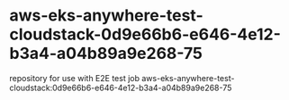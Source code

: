 # aws-eks-anywhere-test-cloudstack-0d9e66b6-e646-4e12-b3a4-a04b89a9e268-75
repository for use with E2E test job aws-eks-anywhere-test-cloudstack:0d9e66b6-e646-4e12-b3a4-a04b89a9e268-75
